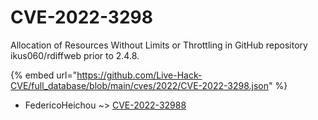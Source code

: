 # CVE-2022-3298

Allocation of Resources Without Limits or Throttling in GitHub repository ikus060/rdiffweb prior to 2.4.8.

{% embed url="https://github.com/Live-Hack-CVE/full_database/blob/main/cves/2022/CVE-2022-3298.json" %}


* FedericoHeichou ~> [CVE-2022-32988](https://www.alice-snow.ru/2022/database/cve-2022-3298/cve-2022-32988-federicoheichou)